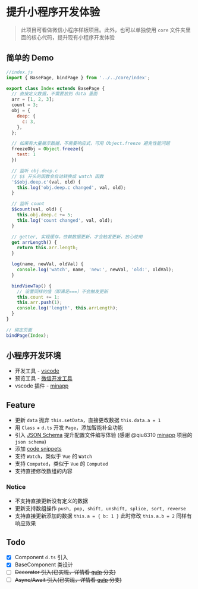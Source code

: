 # 提升小程序开发体验

> 此项目可看做微信小程序样板项目。此外，也可以单独使用 `core` 文件夹里面的核心代码，提升现有小程序开发体验

## 简单的 Demo

```js
//index.js
import { BasePage, bindPage } from '../../core/index';

export class Index extends BasePage {
  // 直接定义数据，不需要放到 data 里面
  arr = [1, 2, 3];
  count = 3;
  obj = {
    deep: {
      c: 3,
    },
  };

  // 如果有大量展示数据，不需要响应式，可用 Object.freeze 避免性能问题
  freezeObj = Object.freeze({
    test: 1
  })

  // 监听 obj.deep.c
  // $$ 开头的函数会自动转换成 watch 函数
  '$$obj.deep.c'(val, old) {
    this.log('obj.deep.c changed', val, old);
  }

  // 监听 count
  $$count(val, old) {
    this.obj.deep.c += 5;
    this.log('count changed', val, old);
  }

  // getter, 实现缓存，依赖数据更新，才会触发更新，放心使用
  get arrLength() {
    return this.arr.length;
  }

  log(name, newVal, oldVal) {
    console.log('watch', name, 'new:', newVal, 'old:', oldVal);
  }

  bindViewTap() {
    // 设置同样的值（即满足===）不会触发更新
    this.count += 1;
    this.arr.push(1);
    console.log('length', this.arrLength);
  }
}

// 绑定页面
bindPage(Index);
```

## 小程序开发环境

- 开发工具 - [vscode](https://code.visualstudio.com/)
- 预览工具 - [微信开发工具](https://developers.weixin.qq.com/miniprogram/dev/devtools/download.html)
- vscode 插件 - [minapp](https://marketplace.visualstudio.com/items?itemName=qiu8310.minapp-vscode)

## Feature

- 更新 `data` 抛弃 `this.setData`，直接更改数据 `this.data.a = 1`
- 用 `Class` + `d.ts` 开发 `Page`，添加智能补全功能
- 引入 [JSON Schema](.vscode/settings.json#json-schema) 提升配置文件编写体验 (感谢 @qiu8310  [minapp](https://github.com/qiu8310/minapp) 项目的 `json schema`)
- 添加 [code snippets](.vscode/mp.code-snippets)
- 支持 `Watch`，类似于 `Vue` 的 `Watch`
- 支持 `Computed`，类似于 `Vue` 的 `Computed`
- 支持直接修改数组的内容

### Notice

- 不支持直接更新没有定义的数据
- 更新支持数组操作 `push, pop, shift, unshift, splice, sort, reverse`
- 支持直接更新添加的数据 `this.a = { b: 1 }` 此时修改 `this.a.b = 2` 同样有响应效果

## Todo

- [x] Component `d.ts` 引入
- [x] BaseComponent 类设计
- [ ] ~~Decorator 引入(已实现，详情看 [gulp](https://github.com/cwxyz007/wechat-mp/tree/gulp) 分支)~~
- [ ] ~~Async/Await 引入(已实现，详情看 [gulp](https://github.com/cwxyz007/wechat-mp/tree/gulp) 分支)~~
